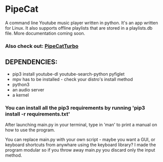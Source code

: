 # PipeCat
A command line Youtube music player written in python. It's an app written for Linux. It also supports offline playlists that are stored in a playlists.db file. More documentation coming soon.
<h3>Also check out: <a href="https://github.com/Wojnstup/PipeCatTurbo">PipeCatTurbo</a></h3>
<h2>
DEPENDENCIES:
</h2>
<ul>
  <li>pip3 install youtube-dl youtube-search-python pyfiglet</li>
  <li>mpv has to be installed - check your distro's install method</li>
  <li>python3</li>
  <li>an audio server</li>
  <li>a kernel</li>
</ul>
<h3>
  You can install all the pip3 requirements by running 'pip3 install -r requirements.txt'  
</h3>


After launching main.py in your terminal, type in 'man' to print a manual on how to use the program.

You can replace main.py with your own script - maybe you want a GUI, or keyboard shortcuts from anywhare using the keyboard library? I made the program modular so if you throw away main.py you discard only the input method.

